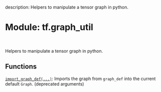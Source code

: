 description: Helpers to manipulate a tensor graph in python.

<div itemscope itemtype="http://developers.google.com/ReferenceObject">
<meta itemprop="name" content="tf.graph_util" />
<meta itemprop="path" content="Stable" />
</div>

# Module: tf.graph_util

<!-- Insert buttons and diff -->

<table class="tfo-notebook-buttons tfo-api nocontent" align="left">

</table>



Helpers to manipulate a tensor graph in python.



## Functions

[`import_graph_def(...)`](../tf/graph_util/import_graph_def.md): Imports the graph from `graph_def` into the current default `Graph`. (deprecated arguments)

